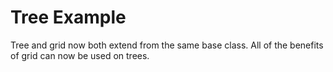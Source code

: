 # Tree Example #

Tree and grid now both extend from the same base class. All of the benefits of grid can now be used on trees.
